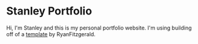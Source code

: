 # Stanley Portfolio

Hi, I'm Stanley and this is my personal portfolio website. I'm using building off of a [template](https://github.com/RyanFitzgerald/devportfolio) by RyanFitzgerald.  
